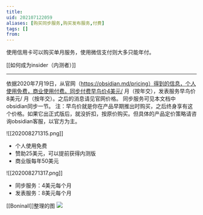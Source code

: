 ```yaml
---
title: 
uid: 202107122059
aliases: [购买同步服务,购买发布服务,付费]
tags: []
from: 
---
```

使用信用卡可以购买单月服务，使用微信支付则大多只能年付。

[[如何成为insider（内测者）]]

---
依据2020年7月19日，从官网（https://obsidian.md/pricing）得到的信息，个人使用免费，商业使用付费。同步付费早鸟价4美元/ 月（按年交），发表服务早鸟价8美元/ 月（按年交）。之后的消息请见官网价格。
同步服务可见本文档中obsidian同步一节。
注：早鸟价就是你在产品早期推出时购买，之后终身享有这个价格。如果它出正式版后，就没折扣，按原价购买。但具体的产品定价策略请咨询obsidian客服，以官方为主。

![[202008271315.png]]
- 个人使用免费
- 赞助25美元，可以提前获得内测版
- 商业版每年50美元

![[202008271317.png]]
- 同步服务：4美元每个月
- 发表服务：8美元每个月

[[Boninall]]整理的图
![](https://gitee.com/cyddgi/picture-store/raw/master/img/20210712192729.png)
